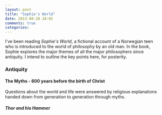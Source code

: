 ```yaml
---
layout: post
title: "Sophie's World"
date: 2013-08-28 18:01
comments: true
categories: 
---
```

I've been reading _Sophie's World_, a fictional account of a Norwegian teen who is introduced to the world of philosophy by an old man.  In the book, Sophie explores the major themes of all the major philosophers since antiquity.  I intend to outline the key points here, for posterity. 
<!-- more -->

### Antiquity
#### The Myths - 600 years before the birth of Christ

Questions about the world and life were answered by religious explanations handed down from generation to generation through myths.  

##### Thor and his Hammer





